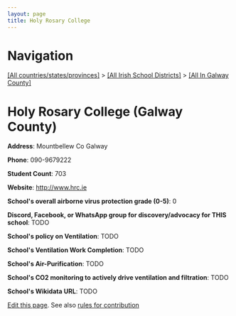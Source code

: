 ```yaml
---
layout: page
title: Holy Rosary College
---
```

# Navigation

[[All countries/states/provinces]](../../..) > [[All Irish School Districts]](../..) > [[All In Galway County]](..)

# Holy Rosary College (Galway County)

**Address**: Mountbellew Co Galway

**Phone**: 090-9679222

**Student Count**: 703

**Website**: <http://www.hrc.ie>

**School's overall airborne virus protection grade (0-5)**: 0

**Discord, Facebook, or WhatsApp group for discovery/advocacy for THIS school**: TODO

**School's policy on Ventilation**: TODO

**School's Ventilation Work Completion**: TODO

**School's Air-Purification**: TODO

**School's CO2 monitoring to actively drive ventilation and filtration**: TODO

**School's Wikidata URL**: TODO


[Edit this page](https://github.com/ventilate-schools/Ireland/edit/main/./Galway_County/Holy_Rosary_College.md). See also [rules for contribution](../../../contribution-rules/)